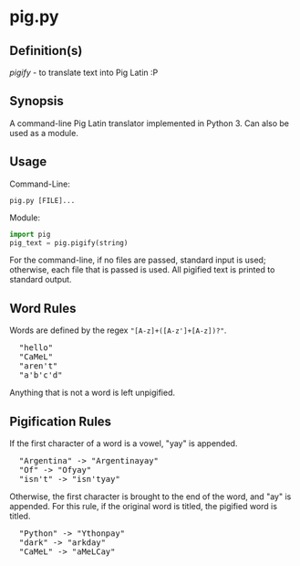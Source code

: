 # pig.py

## Definition(s)
*pigify* - to translate text into Pig Latin :P

## Synopsis
A command-line Pig Latin translator implemented in Python 3. Can also be used as a module.

## Usage
Command-Line:
```
pig.py [FILE]...
```

Module:
```python
import pig
pig_text = pig.pigify(string)
```

For the command-line, if no files are passed, standard input is used; otherwise, each file that is passed is used. All pigified text is printed to standard output.

## Word Rules
Words are defined by the regex `"[A-z]+([A-z']+[A-z])?"`.
<pre>
  "hello"
  "CaMeL"
  "aren't"
  "a'b'c'd"
</pre>

Anything that is not a word is left unpigified.

## Pigification Rules
If the first character of a word is a vowel, "yay" is appended.
<pre>
  "Argentina" -> "Argentinayay"
  "Of" -> "Ofyay"
  "isn't" -> "isn'tyay"
</pre>

Otherwise, the first character is brought to the end of the word, and "ay" is appended. For this rule, if the original word is titled, the pigified word is titled.
<pre>
  "Python" -> "Ythonpay"
  "dark" -> "arkday"
  "CaMeL" -> "aMeLCay"
</pre>
